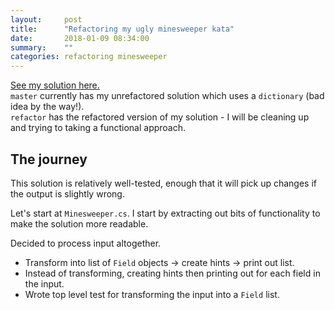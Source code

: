 ```yaml
---
layout:     post
title:      "Refactoring my ugly minesweeper kata"
date:       2018-01-09 08:34:00
summary:    "" 
categories: refactoring minesweeper
---
```


[See my solution here.](https://github.com/xiekaren/minesweeperkata)  
`master` currently has my unrefactored solution which uses a `dictionary` (bad idea by the way!).    
`refactor` has the refactored version of my solution - I will be cleaning up and trying to taking a functional approach.  

## The journey
This solution is relatively well-tested, enough that it will pick up changes if the output is slightly wrong.  

Let's start at `Minesweeper.cs`. I start by extracting out bits of functionality to make the solution more readable.  

Decided to process input altogether.  
* Transform into list of `Field` objects -> create hints -> print out list.
* Instead of transforming, creating hints then printing out for each field in the input.
* Wrote top level test for transforming the input into a `Field` list.